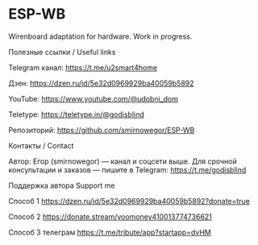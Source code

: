 # ESP-WB
Wirenboard adaptation for hardware. 
Work in progress.

Полезные ссылки / Useful links

Telegram канал: https://t.me/u2smart4home

Дзен: https://dzen.ru/id/5e32d0969929ba40059b5892

YouTube: https://www.youtube.com/@udobni_dom

Teletype: https://teletype.in/@godisblind

Репозиторий: https://github.com/smirnowegor/ESP-WB

Контакты / Contact

Автор: Егор (smirnowegor) — канал и соцсети выше.
Для срочной консультации и заказов — пишите в Telegram:  https://t.me/godisblind

Поддержка автора Support me

Способ 1 https://dzen.ru/id/5e32d0969929ba40059b5892?donate=true

Способ 2 https://donate.stream/yoomoney410013774736621

Способ 3 телеграм https://t.me/tribute/app?startapp=dvHM
